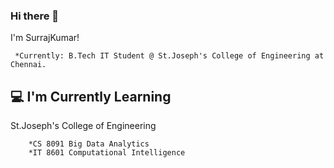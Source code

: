 ### Hi there 👋

I'm SurrajKumar!

     *Currently: B.Tech IT Student @ St.Joseph's College of Engineering at Chennai.
  
## :computer:  I'm Currently Learning
    
St.Joseph's College of Engineering

        *CS 8091 Big Data Analytics
        *IT 8601 Computational Intelligence 




